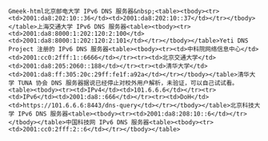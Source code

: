 `Gmeek-html北京邮电大学 IPv6 DNS 服务器&nbsp;<table><tbody><tr><td>2001:da8:202:10::36</td><td>2001:da8:202:10::37</td></tr></tbody></table>上海交通大学 IPv6 DNS 服务器<table><tbody><tr><td>2001:da8:8000:1:202:120:2:100</td><td>2001:da8:8000:1:202:120:2:101</td></tr></tbody></table>Yeti DNS Project 注册的 IPv6 DNS 服务器<table><tbody><tr><td>中科院网络信息中心</td><td>2001:cc0:2fff:1::6666</td></tr><tr><td>北京交通大学</td><td>2001:da8:205:2060::188</td></tr><tr><td>清华大学</td><td>2001:da8:ff:305:20c:29ff:fe1f:a92a</td></tr></tbody></table>清华大学 TUNA 协会 DNS 服务器据说已经停止对校外用户解析，未验证，可以自己试试看。<table><tbody><tr><td>IPv4</td><td>101.6.6.6</td></tr><tr><td>IPv6</td><td>2001:da8::666</td></tr><tr><td>DoH</td><td>https://101.6.6.6:8443/dns-query</td></tr></tbody></table>北京科技大学 IPv6 DNS 服务器<table><tbody><tr><td>2001:da8:208:10::6</td></tr></tbody></table>中国科技网 IPv6 DNS 服务器<table><tbody><tr><td>2001:cc0:2fff:2::6</td></tr></tbody></table>`